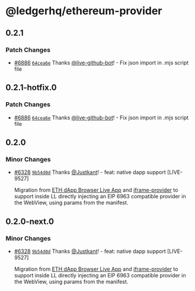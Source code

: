 # @ledgerhq/ethereum-provider

## 0.2.1

### Patch Changes

- [#6886](https://github.com/LedgerHQ/ledger-live/pull/6886) [`64cea6e`](https://github.com/LedgerHQ/ledger-live/commit/64cea6e92e52a8be304550a40155be0708323ff1) Thanks [@live-github-bot](https://github.com/apps/live-github-bot)! - Fix json import in .mjs script file

## 0.2.1-hotfix.0

### Patch Changes

- [#6886](https://github.com/LedgerHQ/ledger-live/pull/6886) [`64cea6e`](https://github.com/LedgerHQ/ledger-live/commit/64cea6e92e52a8be304550a40155be0708323ff1) Thanks [@live-github-bot](https://github.com/apps/live-github-bot)! - Fix json import in .mjs script file

## 0.2.0

### Minor Changes

- [#6328](https://github.com/LedgerHQ/ledger-live/pull/6328) [`9b54d0d`](https://github.com/LedgerHQ/ledger-live/commit/9b54d0d55bead3a4074b9245bd8c4cb23d96c77f) Thanks [@Justkant](https://github.com/Justkant)! - feat: native dapp support [LIVE-9527]

  Migration from [ETH dApp Browser Live App](https://github.com/LedgerHQ/eth-dapp-browser) and [iframe-provider](https://github.com/LedgerHQ/iframe-provider) to support inside LL directly injecting an EIP 6963 compatible provider in the WebView, using params from the manifest.

## 0.2.0-next.0

### Minor Changes

- [#6328](https://github.com/LedgerHQ/ledger-live/pull/6328) [`9b54d0d`](https://github.com/LedgerHQ/ledger-live/commit/9b54d0d55bead3a4074b9245bd8c4cb23d96c77f) Thanks [@Justkant](https://github.com/Justkant)! - feat: native dapp support [LIVE-9527]

  Migration from [ETH dApp Browser Live App](https://github.com/LedgerHQ/eth-dapp-browser) and [iframe-provider](https://github.com/LedgerHQ/iframe-provider) to support inside LL directly injecting an EIP 6963 compatible provider in the WebView, using params from the manifest.

